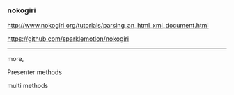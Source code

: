 ### nokogiri

http://www.nokogiri.org/tutorials/parsing_an_html_xml_document.html

https://github.com/sparklemotion/nokogiri

---


more,

Presenter methods

multi methods


















